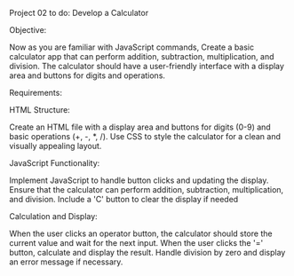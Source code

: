 Project 02 to do: Develop a Calculator

Objective:

Now as you are familiar with JavaScript commands, Create a basic calculator app that can perform addition, subtraction, multiplication, and division. The calculator should have a user-friendly interface with a display area and buttons for digits and operations.



Requirements:

HTML Structure:

Create an HTML file with a display area and buttons for digits (0-9) and basic operations (+, -, *, /). Use CSS to style the calculator for a clean and visually appealing layout.

JavaScript Functionality:

Implement JavaScript to handle button clicks and updating the display. Ensure that the calculator can perform addition, subtraction, multiplication, and division. Include a 'C' button to clear the display if needed

Calculation and Display:

When the user clicks an operator button, the calculator should store the current value and wait for the next input. When the user clicks the '=' button, calculate and display the result. Handle division by zero and display an error message if necessary.
